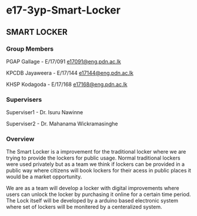 # e17-3yp-Smart-Locker

## SMART LOCKER

### Group Members

PGAP Gallage - E/17/091 e17091@eng.pdn.ac.lk

KPCDB Jayaweera - E/17/144 e17144@eng.pdn.ac.lk

KHSP Kodagoda - E/17/168 e17168@eng.pdn.ac.lk

### Supervisers 

Superviser1 - Dr. Isuru Nawinne

Superviser2 - Dr. Mahanama Wickramasinghe

### Overview

The Smart Locker is a improvement for the traditional locker where we are trying to provide the lockers for public usage.
Normal traditional lockers were used privately but as a team we think if lockers can be provided in a public way where citizens will 
book lockers for their acess in public places it would be a market opportunity.

We are as a team will develop a locker with digital improvements where users can unlock the locker by purchasing it online for a certain time period.
The Lock itself will be developed by a arduino based electronic system where set of lockers will be monitered by a centeralized system.
 


